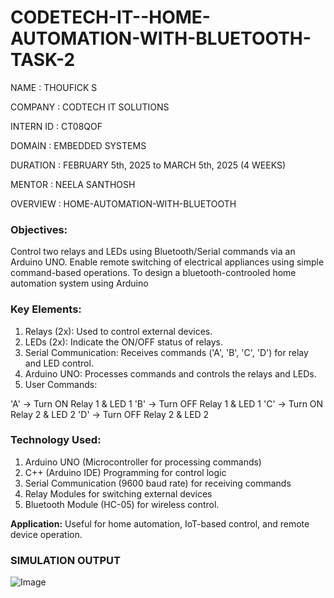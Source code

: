 # CODETECH-IT--HOME-AUTOMATION-WITH-BLUETOOTH-TASK-2

NAME : THOUFICK S

COMPANY : CODTECH IT SOLUTIONS

INTERN ID : CT08QOF

DOMAIN : EMBEDDED SYSTEMS

DURATION :  FEBRUARY 5th, 2025 to MARCH 5th, 2025 (4 WEEKS)

MENTOR : NEELA SANTHOSH

OVERVIEW : HOME-AUTOMATION-WITH-BLUETOOTH

### **Objectives:**
 Control two relays and LEDs using Bluetooth/Serial commands via an Arduino UNO. Enable remote switching of electrical appliances using simple command-based operations. To design a bluetooth-controoled home automation system using Arduino
 

### **Key Elements:**
1. Relays (2x): Used to control external devices.
2. LEDs (2x): Indicate the ON/OFF status of relays.
3. Serial Communication: Receives commands ('A', 'B', 'C', 'D') for relay and LED control.
4. Arduino UNO: Processes commands and controls the relays and LEDs.
5. User Commands:

'A' → Turn ON Relay 1 & LED 1
'B' → Turn OFF Relay 1 & LED 1
'C' → Turn ON Relay 2 & LED 2
'D' → Turn OFF Relay 2 & LED 2


### **Technology Used:**
1. Arduino UNO (Microcontroller for processing commands)
2. C++ (Arduino IDE) Programming for control logic
3. Serial Communication (9600 baud rate) for receiving commands
4. Relay Modules for switching external devices
5. Bluetooth Module (HC-05) for wireless control.

**Application:** Useful for home automation, IoT-based control, and remote device operation. 


### **SIMULATION OUTPUT**

![Image](https://github.com/user-attachments/assets/c01c21d9-1c9f-4f9e-824b-d4655ec95ef2)



